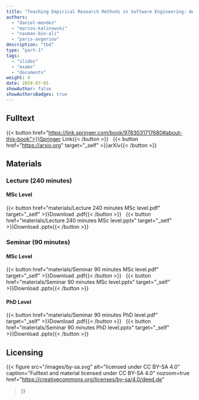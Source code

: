 ```yaml
---
title: "Teaching Empirical Research Methods in Software Engineering: An Editorial Introduction"
authors:
  - "daniel-mendez"
  - "marcos-kalinowski"
  - "nauman-bin-ali"
  - "paris-avgeriou"
description: "tbd"
type: "part-1"
tags:
  - "slides"
  - "exams"
  - "documents"
weight: 4
date: 2024-07-01
showAuthor: false
showAuthorsBadges: true
---
```


## Fulltext

{{< button href="https://link.springer.com/book/9783031717680#about-this-book">}}Springer Link{{< /button >}} &nbsp; {{< button href="https://arxiv.org" target="_self" >}}arXiv{{< /button >}}

## Materials

### Lecture (240 minutes)

#### MSc Level

{{< button href="materials/Lecture 240 minutes MSc level.pdf" target="_self" >}}Download .pdf{{< /button >}} &nbsp; {{< button href="materials/Lecture 240 minutes MSc level.pptx" target="_self" >}}Download .pptx{{< /button >}}

### Seminar (90 minutes)

#### MSc Level

{{< button href="materials/Seminar 90 minutes MSc level.pdf" target="_self" >}}Download .pdf{{< /button >}} &nbsp; {{< button href="materials/Seminar 90 minutes MSc level.pptx" target="_self" >}}Download .pptx{{< /button >}}

#### PhD Level

{{< button href="materials/Seminar 90 minutes PhD level.pdf" target="_self" >}}Download .pdf{{< /button >}} &nbsp; {{< button href="materials/Seminar 90 minutes PhD level.pptx" target="_self" >}}Download .pptx{{< /button >}}

## Licensing

{{< figure
    src="/images/by-sa.svg"
    alt="licensed under CC BY-SA 4.0"
    caption="Fulltext and material licensed under CC BY-SA 4.0"
    nozoom=true
    href="https://creativecommons.org/licenses/by-sa/4.0/deed.de"
>}}
